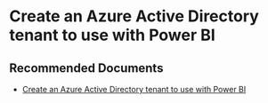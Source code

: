   <properties
	pageTitle="create an azure active directory tenant to use with power bi"
	description="create an azure active directory tenant to use with power bi"
	service="microsoft.PowerBIDedicated"
	resource="capacities"
	authors="pjfreitas"
	ms.author="pfreitas"	
	displayOrder="670"
	selfHelpType="generic"
	supportTopicIds="32628085"
	productPesIds="16334"
	cloudEnvironments="public, MoonCake, fairfax" 
	articleId="a9d73d62-19f6-83d9-bda2-7fcff19636f2"
	ownershipId="PowerBI_PowerBI"
/>

# Create an Azure Active Directory tenant to use with Power BI

## **Recommended Documents**

* [Create an Azure Active Directory tenant to use with Power BI](https://docs.microsoft.com/power-bi/developer/create-an-azure-active-directory-tenant)
